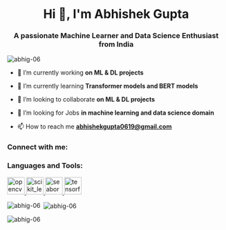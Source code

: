 <h1 align="center">Hi 👋, I'm Abhishek Gupta</h1>
<h3 align="center">A passionate Machine Learner and Data Science Enthusiast from India</h3>

<p align="left"> <img src="https://komarev.com/ghpvc/?username=abhig-06&label=Profile%20views&color=0e75b6&style=flat" alt="abhig-06" /> </p>

- 🔭 I’m currently working **on ML & DL projects**

- 🌱 I’m currently learning **Transformer models and BERT models**

- 👯 I’m looking to collaborate **on ML & DL projects**

- 🤝 I’m looking for Jobs **in machine learning and data science domain**

- 📫 How to reach me **abhishekgupta0619@gmail.com**

<h3 align="left">Connect with me:</h3>
<p align="left">
</p>

<h3 align="left">Languages and Tools:</h3>
<p align="left"> <a href="https://opencv.org/" target="_blank" rel="noreferrer"> <img src="https://www.vectorlogo.zone/logos/opencv/opencv-icon.svg" alt="opencv" width="40" height="40"/> </a> <a href="https://scikit-learn.org/" target="_blank" rel="noreferrer"> <img src="https://upload.wikimedia.org/wikipedia/commons/0/05/Scikit_learn_logo_small.svg" alt="scikit_learn" width="40" height="40"/> </a> <a href="https://seaborn.pydata.org/" target="_blank" rel="noreferrer"> <img src="https://seaborn.pydata.org/_images/logo-mark-lightbg.svg" alt="seaborn" width="40" height="40"/> </a> <a href="https://www.tensorflow.org" target="_blank" rel="noreferrer"> <img src="https://www.vectorlogo.zone/logos/tensorflow/tensorflow-icon.svg" alt="tensorflow" width="40" height="40"/> </a> </p>

<p><img align="left" src="https://github-readme-stats.vercel.app/api/top-langs?username=abhig-06&show_icons=true&locale=en&layout=compact" alt="abhig-06" /></p>

<p>&nbsp;<img align="center" src="https://github-readme-stats.vercel.app/api?username=abhig-06&show_icons=true&locale=en" alt="abhig-06" /></p>

<p><img align="center" src="https://github-readme-streak-stats.herokuapp.com/?user=abhig-06&" alt="abhig-06" /></p>
